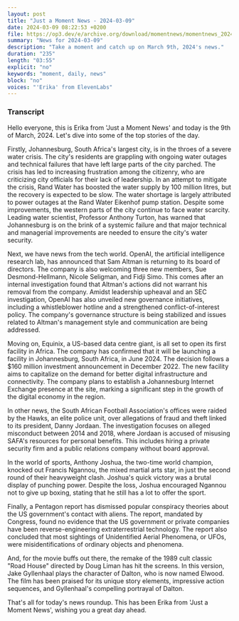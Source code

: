 ```yaml
---
layout: post
title: "Just a Moment News - 2024-03-09"
date: 2024-03-09 08:22:53 +0200
file: https://op3.dev/e/archive.org/download/momentnews/momentnews_2024-03-09.mp3
summary: "News for 2024-03-09"
description: "Take a moment and catch up on March 9th, 2024's news."
duration: "235"
length: "03:55"
explicit: "no"
keywords: "moment, daily, news"
block: "no"
voices: "'Erika' from ElevenLabs"
---
```


### Transcript

Hello everyone, this is Erika from 'Just a Moment News' and today is the 9th of March, 2024. Let's dive into some of the top stories of the day.

Firstly, Johannesburg, South Africa's largest city, is in the throes of a severe water crisis. The city's residents are grappling with ongoing water outages and technical failures that have left large parts of the city parched. The crisis has led to increasing frustration among the citizenry, who are criticizing city officials for their lack of leadership. In an attempt to mitigate the crisis, Rand Water has boosted the water supply by 100 million litres, but the recovery is expected to be slow. The water shortage is largely attributed to power outages at the Rand Water Eikenhof pump station. Despite some improvements, the western parts of the city continue to face water scarcity. Leading water scientist, Professor Anthony Turton, has warned that Johannesburg is on the brink of a systemic failure and that major technical and managerial improvements are needed to ensure the city's water security.

Next, we have news from the tech world. OpenAI, the artificial intelligence research lab, has announced that Sam Altman is returning to its board of directors. The company is also welcoming three new members, Sue Desmond-Hellmann, Nicole Seligman, and Fidji Simo. This comes after an internal investigation found that Altman's actions did not warrant his removal from the company. Amidst leadership upheaval and an SEC investigation, OpenAI has also unveiled new governance initiatives, including a whistleblower hotline and a strengthened conflict-of-interest policy. The company's governance structure is being stabilized and issues related to Altman's management style and communication are being addressed.

Moving on, Equinix, a US-based data centre giant, is all set to open its first facility in Africa. The company has confirmed that it will be launching a facility in Johannesburg, South Africa, in June 2024. The decision follows a $160 million investment announcement in December 2022. The new facility aims to capitalize on the demand for better digital infrastructure and connectivity. The company plans to establish a Johannesburg Internet Exchange presence at the site, marking a significant step in the growth of the digital economy in the region.

In other news, the South African Football Association's offices were raided by the Hawks, an elite police unit, over allegations of fraud and theft linked to its president, Danny Jordaan. The investigation focuses on alleged misconduct between 2014 and 2018, where Jordaan is accused of misusing SAFA's resources for personal benefits. This includes hiring a private security firm and a public relations company without board approval.

In the world of sports, Anthony Joshua, the two-time world champion, knocked out Francis Ngannou, the mixed martial arts star, in just the second round of their heavyweight clash. Joshua's quick victory was a brutal display of punching power. Despite the loss, Joshua encouraged Ngannou not to give up boxing, stating that he still has a lot to offer the sport.

Finally, a Pentagon report has dismissed popular conspiracy theories about the US government's contact with aliens. The report, mandated by Congress, found no evidence that the US government or private companies have been reverse-engineering extraterrestrial technology. The report also concluded that most sightings of Unidentified Aerial Phenomena, or UFOs, were misidentifications of ordinary objects and phenomena.

And, for the movie buffs out there, the remake of the 1989 cult classic "Road House" directed by Doug Liman has hit the screens. In this version, Jake Gyllenhaal plays the character of Dalton, who is now named Elwood. The film has been praised for its unique story elements, impressive action sequences, and Gyllenhaal's compelling portrayal of Dalton.

That's all for today's news roundup. This has been Erika from 'Just a Moment News', wishing you a great day ahead.
